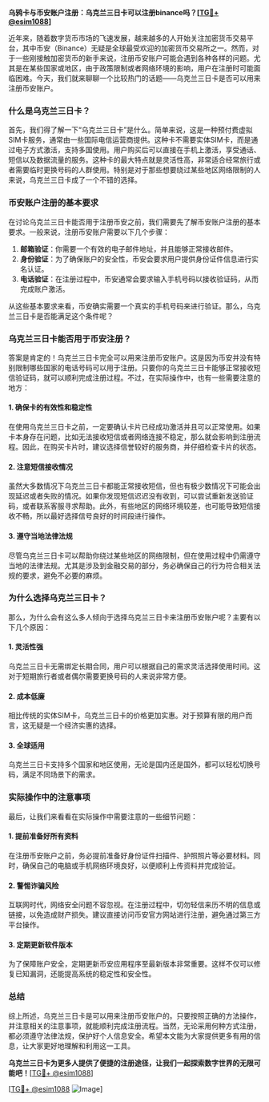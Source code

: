 **乌鸦卡与币安账户注册：乌克兰三日卡可以注册binance吗？[[TG💪+ @esim1088](https://t.me/s/esim1088)]**

近年来，随着数字货币市场的飞速发展，越来越多的人开始关注加密货币交易平台，其中币安（Binance）无疑是全球最受欢迎的加密货币交易所之一。然而，对于一些刚接触加密货币的新手来说，注册币安账户可能会遇到各种各样的问题。尤其是在某些国家或地区，由于政策限制或者网络环境的影响，用户在注册时可能面临困难。今天，我们就来聊聊一个比较热门的话题——乌克兰三日卡是否可以用来注册币安账户。

### 什么是乌克兰三日卡？

首先，我们得了解一下“乌克兰三日卡”是什么。简单来说，这是一种预付费虚拟SIM卡服务，通常由一些国际电信运营商提供。这种卡不需要实体SIM卡，而是通过电子方式激活，支持多国使用。用户购买后可以直接在手机上激活，享受通话、短信以及数据流量的服务。这种卡的最大特点就是灵活性高，非常适合经常旅行或者需要临时更换号码的人群使用。特别是对于那些想要绕过某些地区网络限制的人来说，乌克兰三日卡成了一个不错的选择。

### 币安账户注册的基本要求

在讨论乌克兰三日卡能否用于注册币安之前，我们需要先了解币安账户注册的基本要求。一般来说，注册币安账户需要以下几个步骤：

1. **邮箱验证**：你需要一个有效的电子邮件地址，并且能够正常接收邮件。
2. **身份验证**：为了确保账户的安全性，币安会要求用户提供身份证件信息进行实名认证。
3. **电话验证**：在注册过程中，币安通常会要求输入手机号码以接收验证码，从而完成账户激活。

从这些基本要求来看，币安确实需要一个真实的手机号码来进行验证。那么，乌克兰三日卡是否能满足这个条件呢？

### 乌克兰三日卡能否用于币安注册？

答案是肯定的！乌克兰三日卡完全可以用来注册币安账户。这是因为币安并没有特别限制哪些国家的电话号码可以用于注册。只要你的乌克兰三日卡能够正常接收短信验证码，就可以顺利完成注册过程。不过，在实际操作中，也有一些需要注意的地方：

#### 1. 确保卡的有效性和稳定性
在使用乌克兰三日卡之前，一定要确认卡片已经成功激活并且可以正常使用。如果卡本身存在问题，比如无法接收短信或者网络连接不稳定，那么就会影响到注册流程。因此，在购买卡片时，建议选择信誉较好的服务商，并仔细检查卡片的状态。

#### 2. 注意短信接收情况
虽然大多数情况下乌克兰三日卡都能正常接收短信，但也有极少数情况下可能会出现延迟或者失败的情况。如果你发现短信迟迟没有收到，可以尝试重新发送验证码，或者联系客服寻求帮助。此外，有些地区的网络环境较差，也可能导致短信接收不畅，所以最好选择信号良好的时间段进行操作。

#### 3. 遵守当地法律法规
尽管乌克兰三日卡可以帮助你绕过某些地区的网络限制，但在使用过程中仍需遵守当地的法律法规。尤其是涉及到金融交易的部分，务必确保自己的行为符合相关法规的要求，避免不必要的麻烦。

### 为什么选择乌克兰三日卡？

那么，为什么会有这么多人倾向于选择乌克兰三日卡来注册币安账户呢？主要有以下几个原因：

#### 1. 灵活性强
乌克兰三日卡无需绑定长期合同，用户可以根据自己的需求灵活选择使用时间。这对于短期旅行者或者偶尔需要更换号码的人来说非常方便。

#### 2. 成本低廉
相比传统的实体SIM卡，乌克兰三日卡的价格更加实惠。对于预算有限的用户而言，这无疑是一个经济实惠的选择。

#### 3. 全球适用
乌克兰三日卡支持多个国家和地区使用，无论是国内还是国外，都可以轻松切换号码，满足不同场景下的需求。

### 实际操作中的注意事项

最后，让我们来看看在实际操作中需要注意的一些细节问题：

#### 1. 提前准备好所有资料
在注册币安账户之前，务必提前准备好身份证件扫描件、护照照片等必要材料。同时，确保自己的电脑或手机网络环境良好，以便顺利上传资料并完成验证。

#### 2. 警惕诈骗风险
互联网时代，网络安全问题不容忽视。在注册过程中，切勿轻信来历不明的信息或链接，以免造成财产损失。建议直接访问币安官方网站进行注册，避免通过第三方平台操作。

#### 3. 定期更新软件版本
为了保障账户安全，定期更新币安应用程序至最新版本非常重要。这样不仅可以修复已知漏洞，还能提高系统的稳定性和安全性。

### 总结

综上所述，乌克兰三日卡是可以用来注册币安账户的。只要按照正确的方法操作，并注意相关的注意事项，就能顺利完成注册流程。当然，无论采用何种方式注册，都必须遵守法律法规，保护好个人信息安全。希望本文能为大家提供更多有用的信息，让大家更好地理解和利用这一工具。

**乌克兰三日卡为更多人提供了便捷的注册途径，让我们一起探索数字世界的无限可能吧！**[[TG💪+ @esim1088](https://t.me/s/esim1088)]

[[TG💪+ @esim1088](https://t.me/s/esim1088) ![Image](https://i.postimg.cc/4NQfJmqS/Snipaste-2025-05-13-00-14-12.png)]